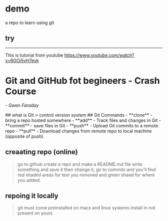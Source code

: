 # demo
a repo to learn using git
## try 

---
This is tutorial from youtube https://www.youtube.com/watch?v=RGOj5yH7evk
# Git and GitHub fot begineers - Crash Course
<p align=left><i>- Gwen Faraday</i></p>
## what is GIt 
> control version system
## Git Commands
- **clone**
        - bring a repo hosted somewhere
- **add**
        - Track files and changes in Git
- **commit**
        - save files in Git
- **push**
        - Upload Git commits to a remote repo
- **pull**
        - Download changes from remote repo to local machine (opposite of push)

## creaating repo (online)
>go to github create a repo and make a README.md file
write something and save it then change it, go to commits and you'll find red shaded areas for text you removed and green shaed for where you added.

## repoing it locally
> git must come preinstalled on macs and linux systems
> install in not present on yours
